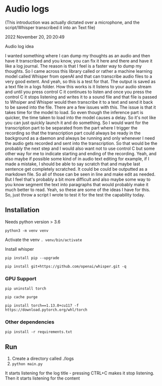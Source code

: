 # Audio logs

(This introduction was actually dictated over a microphone, and the script/Whisper transcribed it into an Text file)

2022 November 20, 20:20:49

Audio log idea

I wanted something where I can dump my thoughts as an audio and then have it transcribed and you know, you can fix it here and there and have it like a log journal. The reason is that I feel is a faster way to dump my thoughts. So I came across this library called or rather a machine learning model called Whisper from openAI and that can transcribe audio files to a very good extent. And yeah, so this is a test for that. The output is saved as a text file in a logs folder. How this works is it listens to your audio stream and until you press control C it continues to listen and once you press the control C it stops listening and writes it to a sound file and that file is passed to Whsiper and Whisper would then transcribe it to a text and send it back to be saved into the file. There are a few issues with this. The issue is that it takes time for the model to load. So even though the inference part is quicker, the time taken to load into the model causes a delay. So it's not like you can just quickly launch it and do something. So I would want for the transcription part to be separated from the part where I trigger the recording so that the transcription part could always be ready in the background as a daemon and always be running and only whenever I need the audio gets recorded and sent into the transcription. So that would be the probably the next step and I would also want not to use control C but some other way for me to indicate starting and ending of the recording. Yeah, and also maybe if possible some kind of in audio text editing for example, if I made a mistake, I should be able to say scratch that and maybe last sentence get completely scratched. It could be could be outputted as a markdown file. So all of those can be seen in line and make edit as needed. But I feel that's probably a bit more difficult and also maybe some way to you know segment the text into paragraphs that would probably make it much better to read. Yeah, so these are some of the ideas I have for this. So, just throw a script I wrote to test it for the test the capability today.

## Installation

Needs python version > 3.6

`python3 -m venv venv`

Activate the venv
`. venv/bin/activate`

Install whisper

`pip install pip --upgrade`

`pip install git+https://github.com/openai/whisper.git -q`

### GPU Support

`pip uninstall torch`

`pip cache purge`

`pip install torch==1.13.0+cu117 -f https://download.pytorch.org/whl/torch`

### Other dependencies

`pip install -r requirements.txt`

## Run

1. Create a directory called ./logs
2. `python main.py`

It starts listening for the log title - pressing CTRL+C makes it stop listening.
Then it starts listening for the content
